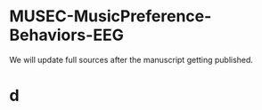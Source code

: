 # MUSEC-MusicPreference-Behaviors-EEG
We will update full sources after the manuscript getting published.

# d
